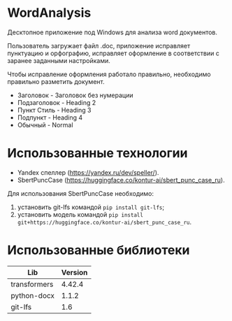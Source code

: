 # WordAnalysis
Десктопное приложение под Windows для анализа word документов. 

Пользователь загружает файл .doc, приложение исправляет пунктуацию и орфографию, исправляет оформление в соответствии с заранее заданными настройками. 

Чтобы исправление оформления работало правильно, необходимо правильно разметить документ. 

* Заголовок - Заголовок без нумерации
* Подзаголовок - Heading 2
* Пункт Стиль - Heading 3
* Подпункт - Heading 4
* Обычный - Normal

# Использованные технологии

* Yandex спеллер (https://yandex.ru/dev/speller/).
* SbertPuncCase (https://huggingface.co/kontur-ai/sbert_punc_case_ru).

Для использования SbertPuncCase необходимо:
1. установить git-lfs командой `pip install git-lfs`;
2. установить модель командой `pip install git+https://huggingface.co/kontur-ai/sbert_punc_case_ru`. 

# Использованные библиотеки
|Lib|Version|
|---|-------|
|transformers|4.42.4|
|python-docx|1.1.2|
|git-lfs|1.6|



